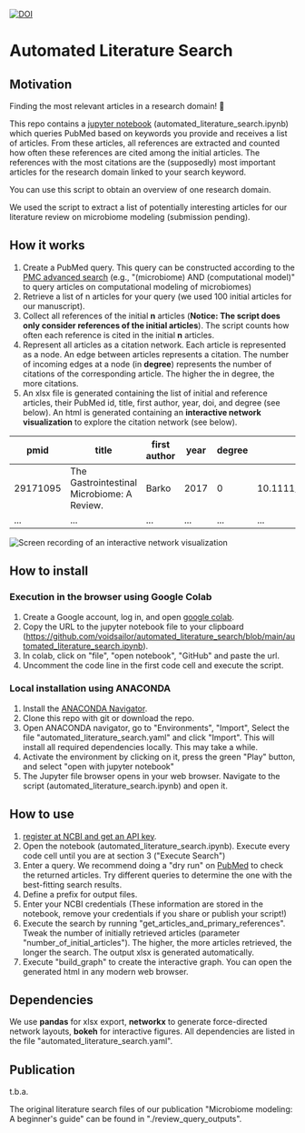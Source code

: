 [![DOI](https://zenodo.org/badge/732757380.svg)](https://zenodo.org/doi/10.5281/zenodo.10402352)

# Automated Literature Search

## Motivation

Finding the most relevant articles in a research domain! 🎯

This repo contains a [jupyter notebook](https://jupyter.org/) (automated_literature_search.ipynb) which queries PubMed based on keywords you provide and receives a list of articles. From these articles, all references are extracted and counted how often these references are cited among the initial articles. The references with the most citations are the (supposedly) most important articles for the research domain linked to your search keyword.

You can use this script to obtain an overview of one research domain.

We used the script to extract a list of potentially interesting articles for our literature review on microbiome modeling (submission pending).

## How it works

1. Create a PubMed query. This query can be constructed according to the [PMC advanced search](https://www.ncbi.nlm.nih.gov/pmc/advanced) (e.g., "(microbiome) AND (computational model)" to query articles on computational modeling of microbiomes)
2. Retrieve a list of n articles for your query (we used 100 initial articles for our manuscript).
3. Collect all references of the initial **n** articles (**Notice: The script does only consider references of the initial articles**). The script counts how often each reference is cited in the initial **n** articles.
4. Represent all articles as a citation network. Each article is represented as a node. An edge between articles represents a citation. The number of incoming edges at a node (in **degree**) represents the number of citations of the corresponding article. The higher the in degree, the more citations.
5. An xlsx file is generated containing the list of initial and reference articles, their PubMed id, title, first author, year, doi, and degree (see below).
   An html is generated containing an **interactive network visualization** to explore the citation network (see below).

| pmid     | title                                      | first author | year | degree | doi                | is reference | references      |
| -------- | ------------------------------------------ | ------------ | ---- | ------ | ------------------ | ------------ | --------------- |
| 29171095 | The Gastrointestinal Microbiome: A Review. | Barko        | 2017 | 0      | 10.1111/jvim.14875 | False        | [25394236, ...] |
| ...      | ...                                        | ...          | ...  | ...    | ...                | ...          | ...             |

![Screen recording of an interactive network visualization](./interactive_graph.gif)

## How to install

### Execution in the browser using Google Colab

1. Create a Google account, log in, and open [google colab](https://colab.research.google.com).
2. Copy the URL to the jupyter notebook file to your clipboard (https://github.com/voidsailor/automated_literature_search/blob/main/automated_literature_search.ipynb).
3. In colab, click on "file", "open notebook", "GitHub" and paste the url.
4. Uncomment the code line in the first code cell and execute the script.

### Local installation using ANACONDA

1. Install the [ANACONDA Navigator](https://docs.anaconda.com/free/navigator/index.html).
2. Clone this repo with git or download the repo.
3. Open ANACONDA navigator, go to "Environments", "Import", Select the file "automated_literature_search.yaml" and click "Import". This will install all required dependencies locally. This may take a while.
4. Activate the environment by clicking on it, press the green "Play" button, and select "open with jupyter notebook"
5. The Jupyter file browser opens in your web browser. Navigate to the script (automated_literature_search.ipynb) and open it.

## How to use

1. [register at NCBI and get an API key](https://ncbiinsights.ncbi.nlm.nih.gov/2017/11/02/new-api-keys-for-the-e-utilities/).
2. Open the notebook (automated_literature_search.ipynb). Execute every code cell until you are at section 3 ("Execute Search")
3. Enter a query. We recommend doing a "dry run" on [PubMed](https://pubmed.ncbi.nlm.nih.gov/) to check the returned articles. Try different queries to determine the one with the best-fitting search results.
4. Define a prefix for output files.
5. Enter your NCBI credentials (These information are stored in the notebook, remove your credentials if you share or publish your script!)
6. Execute the search by running "get_articles_and_primary_references". Tweak the number of initially retrieved articles (parameter "number_of_initial_articles"). The higher, the more articles retrieved, the longer the search. The output xlsx is generated automatically.
7. Execute "build_graph" to create the interactive graph. You can open the generated html in any modern web browser.

## Dependencies

We use **pandas** for xlsx export, **networkx** to generate force-directed network layouts, **bokeh** for interactive figures. All dependencies are listed in the file "automated_literature_search.yaml".

## Publication

t.b.a.

The original literature search files of our publication "Microbiome modeling: A beginner's guide" can be found in "./review_query_outputs".
